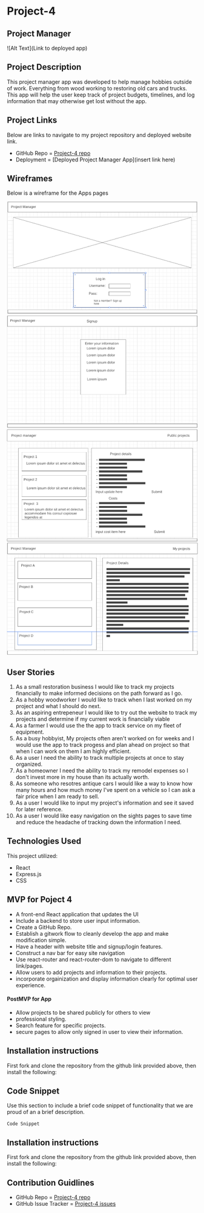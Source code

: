# Project-4

## Project Manager 
![Alt Text](Link to deployed app)

## Project Description

This project manager app was developed to help manage hobbies outside of work. Everything from wood working to restoring old cars and trucks. This app will help the user keep track of project budgets, timelines, and log information that may otherwise get lost without the app.


 
## Project Links
Below are links to navigate to my project repository and deployed website link. 
- GitHub Repo = [Project-4 repo](https://github.com/cyoder1/Project-4)
- Deployment = [Deployed Project Manager App](insert link here) 


## Wireframes
Below is a wireframe for the Apps pages

![Home screen](/planning/homescreen.png)
![signup screen](/planning/signup.png)
![user project screen](/planning/userProjectPage.png)
![public project screen](/planning/publicProjectPage.png)

## User Stories

1. As a small restoration business I would like to track my projects financially to make informed decisions on the path forward as I go.
2. As a hobby woodworker I would like to track when I last worked on my project and what I should do next.
3. As an aspiring entrepeneur I would like to try out the website to track my projects and determine if my current work is financially viable
4. As a farmer I would use the the app to track service on my fleet of equipment.
5. As a busy hobbyist, My projects often aren't worked on for weeks and I would use the app to track progess and plan ahead on project so that when I can work on them I am highly efficient. 
6. As a user I need the ability to track multiple projects at once to stay organized.
7. As a homeowner I need the ability to track my remodel expenses so I don't invest more in my house than its actually worth.
8. As someone who resotres antique cars I would like a way to know how many hours and how much money I've spent on a vehicle so I can ask a fair price when I am ready to sell.
9. As a user I would like to input my project's information and see it saved for later reference.
10. As a user I would like easy navigation on the sights pages to save time and reduce the headache of tracking down the information I need.
	
## Technologies Used

This project utilized:
- React
- Express.js
- CSS

## MVP for Poject 4
- A front-end React application that updates the UI
- Include a backend to store user input information. 
- Create a GitHub Repo.
- Establish a gitwork flow to cleanly develop the app and make modification simple.  
- Have a header with website title and signup/login features.
- Construct a nav bar for easy site navigation 
- Use react-router and react-router-dom to navigate to different link/pages. 
- Allow users to add projects and information to their projects. 
- incorporate orgainization and display information clearly for optimal user        experience. 


#### PostMVP for App
- Allow projects to be shared publicly for others to view
- professional styling.
- Search feature for specific projects.  
- secure pages to allow only signed in user to view their information. 

## Installation instructions
First fork and clone the repository from the github link provided above, then install the following:

## Code Snippet
Use this section to include a brief code snippet of functionality that we are proud of an a brief description. 
 

```
Code Snippet

```

## Installation instructions
First fork and clone the repository from the github link provided above, then install the following:

## Contribution Guidlines
- GitHub Repo = [Project-4 repo](https://github.com/cyoder1/Project-4)
- GitHub Issue Tracker = [Project-4 issues](https://github.com/cyoder1/Project-4/issues)